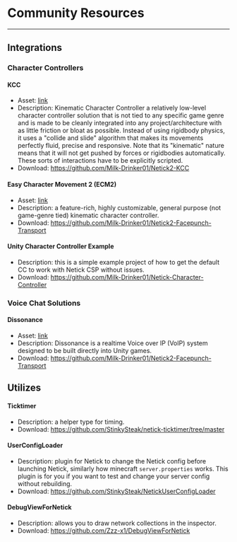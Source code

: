 # Community Resources 

---

## Integrations

### Character Controllers

#### KCC
* Asset: [link](https://assetstore.unity.com/packages/tools/physics/kinematic-character-controller-99131?srsltid=AfmBOoqVsbipgX5cpeoRofI5wkdfl_FjJrFrdtKSgOpBXI_sb8CQ6LGh)
* Description: Kinematic Character Controller a relatively low-level character controller solution that is not tied to any specific game genre and is made to be cleanly integrated into any project/architecture with as little friction or bloat as possible. Instead of using rigidbody physics, it uses a "collide and slide" algorithm that makes its movements perfectly fluid, precise and responsive. Note that its "kinematic" nature means that it will not get pushed by forces or rigidbodies automatically. These sorts of interactions have to be explicitly scripted.
* Download: https://github.com/Milk-Drinker01/Netick2-KCC

#### Easy Character Movement 2 (ECM2)
* Asset: [link](https://assetstore.unity.com/packages/tools/physics/easy-character-movement-2-193614)
* Description: a feature-rich, highly customizable, general purpose (not game-genre tied) kinematic character controller.
* Download: https://github.com/Milk-Drinker01/Netick2-Facepunch-Transport

#### Unity Character Controller Example
* Description: this is a simple example project of how to get the default CC to work with Netick CSP without issues.
* Download: https://github.com/Milk-Drinker01/Netick-Character-Controller

### Voice Chat Solutions

#### Dissonance
* Asset: [link](https://assetstore.unity.com/packages/tools/audio/dissonance-voice-chat-70078#description)
* Description: Dissonance is a realtime Voice over IP (VoIP) system designed to be built directly into Unity games.
* Download: https://github.com/Milk-Drinker01/Netick2-Facepunch-Transport

## Utilizes

#### Ticktimer
* Description: a helper type for timing.
* Download: https://github.com/StinkySteak/netick-ticktimer/tree/master

#### UserConfigLoader
* Description: plugin for Netick to change the Netick config before launching Netick, similarly how minecraft `server.properties` works. This plugin is for you if you want to test and change your server config without rebuilding.
* Download: https://github.com/StinkySteak/NetickUserConfigLoader

#### DebugViewForNetick
* Description: allows you to draw network collections in the inspector.
* Download: https://github.com/Zzz-x1/DebugViewForNetick

